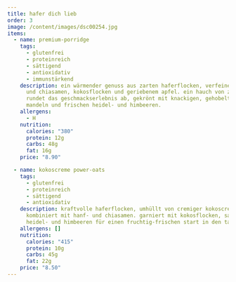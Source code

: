```yaml
---
title: hafer dich lieb
order: 3
image: /content/images/dsc00254.jpg
items:
  - name: premium-porridge
    tags:
      - glutenfrei
      - proteinreich
      - sättigend
      - antioxidativ
      - immunstärkend
    description: ein wärmender genuss aus zarten haferflocken, verfeinert mit hanf-
      und chiasamen, kokosflocken und geriebenem apfel. ein hauch von zimt
      rundet das geschmackserlebnis ab, gekrönt mit knackigen, gehobelten
      mandeln und frischen heidel- und himbeeren.
    allergens:
      - H
    nutrition:
      calories: "380"
      protein: 12g
      carbs: 48g
      fat: 16g
    price: "8.90"

  - name: kokoscreme power-oats
    tags:
      - glutenfrei
      - proteinreich
      - sättigend
      - antioxidativ
    description: kraftvolle haferflocken, umhüllt von cremiger kokoscreme,
      kombiniert mit hanf- und chiasamen. garniert mit kokosflocken, saftigen
      heidel- und himbeeren für einen fruchtig-frischen start in den tag.
    allergens: []
    nutrition:
      calories: "415"
      protein: 10g
      carbs: 45g
      fat: 22g
    price: "8.50"
---
```

